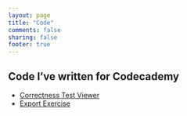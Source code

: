 ```yaml
---
layout: page
title: "Code"
comments: false
sharing: false
footer: true
---
```


## Code I’ve written for Codecademy

* [Correctness Test Viewer](sct-viewer/README.html)
* [Export Exercise](export-exercise/README.html)

